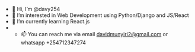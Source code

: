 - 👋 Hi, I’m @davy254
- 👀 I’m interested in Web Development using Python/Django and JS/React
- 🌱 I’m currently learning React.js
- - 📫 You can reach me via email davidmunyiri2@gmail.com or whatsapp +254712347274

<!---
davy254/davy254 is a ✨ special ✨ repository because its `README.md` (this file) appears on your GitHub profile.
You can click the Preview link to take a look at your changes.
--->

